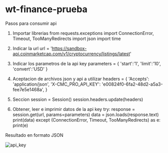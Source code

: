 # wt-finance-prueba
Pasos para consumir api
1. Importar librerias 
from requests.exceptions import ConnectionError, Timeout, TooManyRedirects
import json
import time
2. Indicar la url
url = 'https://sandbox-api.coinmarketcap.com/v1/cryptocurrency/listings/latest'
3. Indicar los parametros de la api key 
parameters = {
  'start':'1',
  'limit':'10',
  'convert':'USD'
}
4. Aceptacion de archivos json y api a utilizar
headers = {
  'Accepts': 'application/json',
  'X-CMC_PRO_API_KEY': 'e00824f0-6fa2-48d2-a5a3-fee7e5e1468a',
}

5. Seccion 
session = Session()
session.headers.update(headers)

6. Obtener, leer e imprimir datos de la api key 
try:
  response = session.get(url, params=parameters)
  data = json.loads(response.text)
  print(data)
except (ConnectionError, Timeout, TooManyRedirects) as e:
  print(e)
  
  Resultado en formato JSON

![api_key](https://user-images.githubusercontent.com/81586887/171090753-d0ec7773-fa67-4df8-8bcf-26c0bdb15e91.png)

